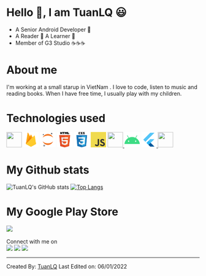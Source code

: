 # Hello :wave:, I am TuanLQ 😃 
- A Senior Android Developer 📱
- A Reader 📗 A Learner 🐍
- Member of G3 Studio ☕☕☕

# About me
I'm working at a small starup in VietNam . I love to code, listen to music and reading books. When I have free time, I usually play with my children.

# Technologies used

<code><a target="_blank" href="https://git-scm.com/"><img height="40" width="40" src="https://upload.wikimedia.org/wikipedia/commons/thumb/3/3f/Git_icon.svg/1024px-Git_icon.svg.png"></a></code>
<code><a target="_blank" href="https://firebase.google.com/"><img height="40" width="40" src="https://raw.githubusercontent.com/github/explore/80688e429a7d4ef2fca1e82350fe8e3517d3494d/topics/firebase/firebase.png"></a></code>
<code><a target="_blank" href="https://jupyter.org/"><img height="40" width="40" src="https://raw.githubusercontent.com/github/explore/80688e429a7d4ef2fca1e82350fe8e3517d3494d/topics/jupyter-notebook/jupyter-notebook.png"></a></code>
<code><a target="_blank" href="https://en.wikipedia.org/wiki/HTML"><img height="40" width="40" src="https://raw.githubusercontent.com/github/explore/80688e429a7d4ef2fca1e82350fe8e3517d3494d/topics/html/html.png"></a></code>
<code><a target="_blank" href="https://en.wikipedia.org/wiki/CSS"><img height="40" width="40" src="https://raw.githubusercontent.com/github/explore/80688e429a7d4ef2fca1e82350fe8e3517d3494d/topics/css/css.png"></a></code>
<code><a target="_blank" href="https://en.wikipedia.org/wiki/JavaScript"><img height="40" width="40" src="https://raw.githubusercontent.com/github/explore/80688e429a7d4ef2fca1e82350fe8e3517d3494d/topics/javascript/javascript.png"></a></code>
<code><a target="_blank" href="https://www.jetbrains.com/idea/"><img height="40" width="40" src="https://upload.wikimedia.org/wikipedia/commons/thumb/9/9c/IntelliJ_IDEA_Icon.svg/1200px-IntelliJ_IDEA_Icon.svg.png"></code>
<code><a target="_blank" href="https://www.android.com/"><img height="40" width="40" src="https://raw.githubusercontent.com/github/explore/80688e429a7d4ef2fca1e82350fe8e3517d3494d/topics/android/android.png"></a></code>
<code><a target="_blank" href="https://flutter.dev/"><img height="40" width="40" src="https://raw.githubusercontent.com/github/explore/80688e429a7d4ef2fca1e82350fe8e3517d3494d/topics/flutter/flutter.png"></code>
<code><a target="_blank" href="https://matplotlib.org/"><img height="40" width="40" src= "https://matplotlib.org/_static/images/logo2.svg"></a></code>


# My Github stats
![TuanLQ's GitHub stats](https://github-readme-stats.vercel.app/api?username=randauto&hide=issues&show_icons=true&theme=gotham)
[![Top Langs](https://github-readme-stats.vercel.app/api/top-langs/?username=randauto&layout=compact&theme=gotham)](https://github.com/randauto/github-readme-stats)
# My Google Play Store
<a href="https://play.google.com/store/apps/dev?id=7407652935821304424"><img src="https://play-lh.googleusercontent.com/6N4bM71Hofb2fgpkupWOM_cpl2zZ3udJKFfurWX4eyQoXtztsfP1B8HLTXfg4zNKaQUJ=w3840-h2160-rw"></a>


  
<p>Connect with me on
<br>	
<a target="_blank" href="https://www.linkedin.com/in/l%C3%AA-qu%E1%BB%91c-tu%E1%BA%A5n-tuan-82338078/"><img src="https://img.shields.io/badge/-LinkedIn-0077B5?style=for-the-badge&logo=Linkedin&logoColor=white"></img></a>
<a target="_blank" href="https://mail.google.com/mail/u/0/?tab=rm&ogbl#inbox"><img src="https://img.shields.io/badge/-Gmail-D14836?style=for-the-badge&logo=Gmail&logoColor=white"></img></a>
<a target="_blank" href="https://twitter.com/Tuan98764170"><img src="https://img.shields.io/badge/-Twitter-1DA1F2?style=for-the-badge&logo=Twitter&logoColor=white"></img></a>

<br>
</p>

------

Created By: [TuanLQ](https://github.com/randauto)
Last Edited on: 06/01/2022
